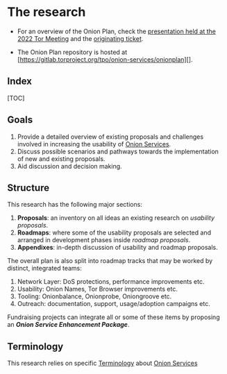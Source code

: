# The research

* For an overview of the Onion Plan, check the [presentation held at the 2022 Tor
  Meeting][] and the [originating ticket][].

* The Onion Plan repository is hosted at [https://gitlab.torproject.org/tpo/onion-services/onionplan][].

[presentation held at the 2022 Tor Meeting]: https://gitlab.torproject.org/tpo/team/-/wikis/202209MeetingOnionPlan
[originating ticket]: https://gitlab.torproject.org/tpo/onion-services/onion-support/-/issues/135
[https://gitlab.torproject.org/tpo/onion-services/onionplan]: https://gitlab.torproject.org/tpo/onion-services/onionplan

## Index

[TOC]

## Goals

1. Provide a detailed overview of existing proposals and challenges involved in
   increasing the usability of [Onion Services][].
2. Discuss possible scenarios and pathways towards the implementation of
   new and existing proposals.
3. Aid discussion and decision making.

[Onion Services]: https://community.torproject.org/onion-services/

## Structure

This research has the following major sections:

1. **Proposals**: an inventory on all ideas an existing research on _usability
   proposals_.
2. **Roadmaps**: where some of the usability proposals are selected and arranged in
   development phases inside _roadmap proposals_.
3. **Appendixes**: in-depth discussion of usability and roadmap proposals.

The overall plan is also split into roadmap tracks that may be worked by
distinct, integrated teams:

1. Network Layer: DoS protections, performance improvements etc.
2. Usability: Onion Names, Tor Browser improvements etc.
3. Tooling: Onionbalance, Onionprobe, Oniongroove etc.
4. Outreach: documentation, support, usage/adoption campaigns etc.

Fundraising projects can integrate all or some of these items by proposing an
***Onion Service Enhancement Package***.

## Terminology

This research relies on specific [Terminology][] about [Onion Services][]

[Terminology]: https://gitlab.torproject.org/tpo/onion-services/onion-support/-/wikis/Documentation/Terminology
